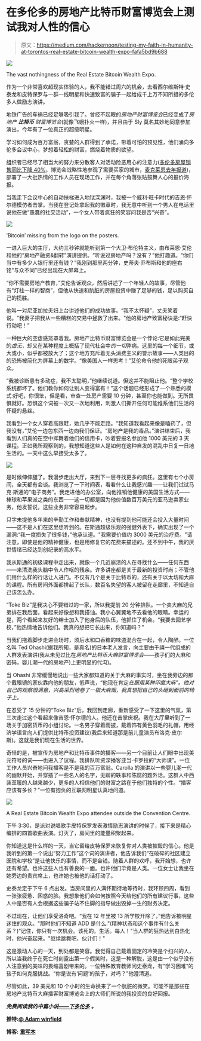 # 在多伦多的房地产比特币财富博览会上测试我对人性的信心

> 原文：<https://medium.com/hackernoon/testing-my-faith-in-humanity-at-torontos-real-estate-bitcoin-wealth-expo-fafa5bd9b688>

![](img/162c38e91132012b6852ea77a4ce3920.png)

The vast nothingness of the Real Estate Bitcoin Wealth Expo.

作为一个非常喜欢超现实体验的人，我不能错过周六的机会，去看西尔维斯特·史泰龙和皮特保罗与一群一线明星和快速致富的骗子一起给成千上万不知所措的多伦多人做励志演讲。

地铁广告的车祸已经足够吸引我了。曾经不起眼的*房地产财富博览会*已经变成了*房地产* ***比特币*** *财富博览会*(就像飞蛾扑火一样)，并且由于 Sly 莫名其妙地同意参加演出，今年有了一位真正的超级明星。

学习如何成为百万富翁，贪婪的人群得到了承诺，带着可怕的预见性，他们涌向多伦多会议中心，梦想着轻松的财富，燃烧着物质的欲望。

组织者已经尽了相当大的努力来分散客人对活动险恶用心的注意力([多伦多房屋销售同比下降 40%](http://business.financialpost.com/real-estate/toronto-luxury-home-sales-tank-from-last-years-record-pace)，博览会战略性地参观了需要买家的城市，[麦克莱恩去年报道](http://www.macleans.ca/economy/realestateeconomy/a-day-of-insanity-that-typifies-torontos-housing-market/))，部署了一大批热情的工作人员在现场工作，并在每个角落张贴鼓舞人心的报价海报。

当我走下会议中心的自动扶梯进入地狱深渊时，我被一个威利·旺卡时代的吉恩·怀尔德模仿者击掌。当我在登记处拿起我的徽章时，我无意中听到一个男人在电话里说他在做“愚蠢的社交活动”，一个女人带着疯狂的笑容问我是否“兴奋”。

![](img/c37e58e3172a36da00b0fc5d4527f760.png)

‘Bitcoin’ missing from the logo on the posters.

一进入巨大的主厅，大约三秒钟就能听到第一个大卫·布伦特主义，由布莱恩·艾伦和他的“房地产融资&翻转”演讲提供。“听说过房地产吗？没有？”他打趣道。“你们当中有多少人银行里还有钱？”我刚到那里两分钟，史蒂夫·乔布斯和他的座右铭“与众不同”已经出现在大屏幕上。

“你不需要房地产教育，”艾伦告诉观众，然后讲述了一个年轻人的故事，尽管他有“灯柱一样的智商”，但他从快速和肮脏的房屋投资中赚了足够的钱，足以购买自己的揽胜。

他叫一对尼亚加拉夫妇上台讲述他们的成功故事。“我不太怀疑”，丈夫笑着说。"我妻子把我从一些糟糕的交易中拯救了出来。"他的房地产致富秘诀是:“赶快行动吧！”

一种巨大的空虚感笼罩着我。房地产比特币财富博览会是一个悖论:它是如此完美的*虚无*，却又在某种程度上概括了现代社会中*的一切*弊病。这里的每一个细节，或大或小，似乎都被放大了；这个地方充斥着无头消费主义的警示故事——人类目的的恐怖被简化为屏幕上的数字。“像美国人一样思考！”艾伦命令他的死眼弟子观众。

“我被诊断患有多动症，我不太聪明，”他继续说道。但这并不能阻止他。“整个学校系统都坏了。他们教你如何让别人变得富有！”这个话题已经形成了一个熟悉的模式:好吧，你很笨，但是看，审查一处房产需要 10 分钟，甚至你也能做到。无所畏惧就好。恐惧这个词被一次又一次地利用，刺激人们撕开任何可能维系他们生活的怀疑的悬丝。

我看到一个女人穿着高跟鞋，她几乎不能走路。“我知道我看起来像是嗑药了，但我没有，”艾伦一边包东西一边向我们保证。“房地产是我的毒品。”演讲结束后，我看到人们真的在空中挥舞着他们的信用卡，吵着要报名参加他 1000 美元的 3 天课程。正如我所观察到的，我想知道这些人是如何在这种自发的混乱中日复一日地生活的。一天中这么早接受太多了。

![](img/efa3d865a11e3fbfa07f7f409e500ec6.png)

是时候伸伸腿了。我漫步走出大厅，来到下一层寻找更多的疯狂。这里有七个小房间，全天都有会谈。我浏览了一下时间表，看看什么让我感兴趣——让我们试试马克·斯通的“电子商务”。我走进他的办公室，向他推销他健康的美国生活方式——棒球和苹果派之类的东西——这一切都是因为他价值数百万美元的亚马逊卖家业务，他发誓说，这些业务非常容易起步。

只字未提他多年来的辛勤工作和奉献精神，也没有提到他可能还会投入大量时间——这不是人们在这里想听到的。在斯通超级乐观的强健外表下，确实出现了一个漏洞:“我一度损失了很多钱，”他承认道。"我需要价值约 3000 美元的治疗费。"请注意，即使是他的精神健康，也是用修复它的花费来描述的。还不到中午，我的厌世情绪已经达到创纪录的高水平。

我从斯通的初级课程中走出来，就像一个几近崩溃的人在寻找什么——任何东西——来清洗我头脑中令人作呕的残余。许多讲座都是关于最新的投资时尚；不管他们用什么样的行话让人进门。不仅有几个是关于比特币的，还有关于以太坊和大麻的课程。所有房间外面都排起了长队，数百名失望的客人被留在走廊里，不知道自己该怎么办。

“Toke Biz”是我决心不要错过的一家，所以我提前 20 分钟排队。一个卖大麻的兄弟排在我后面，看起来好像想和我搭讪。我小心翼翼地不去看他的眼睛。幸运的是，两个看起来友好的绅士加入了他身后的队伍，他抓住了机会。“我要去园艺学校，”他热情地告诉他们。我真的想把它长出来，你知道吗？"

当我们拖着脚步走进会场时，须后水和口香糖的味道混合在一起，令人陶醉。一位名叫 Ted Ohashi(据我所知，是真名)的日本老人发言，向主要由千禧一代组成的人群发表演讲(我从未见过比在*房地产比特币大麻财富博览会*——孩子们的大麻和密码，婴儿潮一代的房地产)上更明显的代沟)。

当 Ohashi 非常缓慢地说出一些大家都知道的关于大麻的事实时，坐在我旁边的那个戴眼镜的家伙靠向他的朋友，低声说，“他现在肯定*在服用某种印度大麻”。他对自己的观察很满意，兴高采烈地卷了一根大麻烟，我真想把自己的头砸到面前的椅子上。*

在忍受了 15 分钟的“Toke Biz”后，我回到走廊，重新感受了一下这里的气氛，第三次走过这个看起来像吉恩·怀尔德的人。他还在击掌庆祝。我在大厅里听到了一场关于加密货币的小组讨论。一名男子穿着雨披，戴着饰有黄色羽毛的礼帽，用经济学语言向人们提供比特币投资建议(我后来知道那是前儿童演员布洛克·皮尔斯)。这就是我们现在生活的世界。

奇怪的是，被宣传为房地产和比特币事件的播客——另一个目前让人们眼中出现美元符号的词——也进入了议程。我排队听资深播客亚当·卡罗拉的“大师课”。一位工作人员兴奋地问我播客是不是我的百万富翁。Carolla 的演讲以一些婴儿潮一代的幽默开始，并穿插了一些名人的名字，无聊的轶事和陈腐的题外话。这群人中西装革履的人越来越少，更多的人相信他们的财富之路在于他们独特的个性。“播客应该有多长？”一位有抱负的互联网明星认真地问道。

![](img/9e66b847711bd797ea190fe2e72ff326.png)

A Real Estate Bitcoin Wealth Expo attendee outside the Convention Centre.

下午 3:30，是派对说唱歌手皮特保罗发表激情励志演讲的时候了，接下来是精心编排的四首歌曲表演。灯灭了，房间里的能量积聚起来。

你知道这是什么样的一天，当它留给皮特保罗来恢复你对人类被摧毁的信心。他是我听到的第一个说出“努力工作”这个词的演讲者，他告诉我们“在破碎的社区建立医院和学校”是让他快乐的事情，而不是金钱。随着人群的欢呼，我开始想，也许还有希望。也许这些人也有善良的一面。也许他们毕竟是人类。一位女士让我坐在她旁边的贵宾席上，也许她也被他的话打动了。

史泰龙定于下午 6 点出发。当房间里的人满怀期待地等待时，我环顾四周，看到一张张疲惫、困惑的脸。我想象他们会如何按照今天给他们的所有建议行事，这些人中是否有人会根据这些骗子站不住脚的指导做出毁掉一生的财务决定。

不过现在，让他们享受洛奇吧。“我在 12 年里被 13 所学校开除了，”他告诉被明星迷住的观众。"那时他们不知道 ADD 是什么."(精神状态和这个事件有什么关系？)“记住，你只有一次机会。该死的。生活。每人！"当人群的狂热达到白热化时，他兴奋起来。"继续跳舞吧，伙计们！"

这是激动人心的一天，到处都是笑容。我觉得自己戴着固定的冷笑是个扫兴的人，所以当我终于在死亡时刻露出第一个假笑时，这是一种解脱，这是由一个似乎没有人注意到的美味的畏缩喜剧带来的。一位特殊教育教师问史泰龙，有“学习困难”的孩子如何克服挑战。“你是说有‘问题’的孩子，对吗？”他澄清道。

尽管如此，39 美元和 10 个小时的生命换来了一个肮脏的微笑。可能不是那些在房地产比特币大麻播客财富博览会上的大师们所说的我投资的良好回报。

***免费阅读我的中篇小说***[***——下多伦多***](/@adamwinfield/under-toronto-6d457338408d) ***。***

**推特:**[**@ Adam winfield**](https://twitter.com/adamwinfield)

**博客:** [**重写本**](https://palimpsestaw.wordpress.com/)